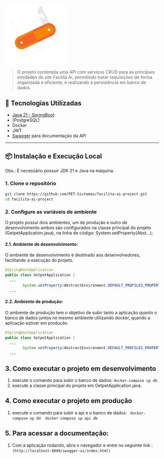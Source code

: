 <img src="assets\Logo.png" alt="Logo Facilita Ai" width="200">

> O projeto contempla uma API com serviços CRUD para as principais entidades
> do site Facilita Ai, permitindo tratar requisições de forma organizada e eficiente,
> e realizando a persistência em banco de dados.

## 🚀 Tecnologias Utilizadas

- [Java 21 - SpringBoot](https://docs.spring.io/spring-boot/index.html)
- [PostgreSQL]
- Docker
- JWT
- [Swagger](https://swagger.io/) para documentação da API 

---

## 📦 Instalação e Execução Local

Obs.: É necessário possuir JDK 21 e Java na máquina.

### 1. Clone o repositório
```bash
git clone https://github.com/PET-Sistemas/facilita-ai-project.git
cd facilita-ai-project
```
### 2. Configure as variáveis de ambiente
O projeto possui dois ambientes, um de produção e outro de desenvolvimento
ambos são configurados na classe principal do projeto (GetpetApplication.java),
na linha de código: System.setProperty(Abst...);

#### 2.1. Ambiente de desenvolvimento:
O ambiente de desenvolvimento é destinado aos desenvolvedores, facilitando a execução do projeto.
```java
@SpringBootApplication
public class GetpetApplication {
  ...
		System.setProperty(AbstractEnvironment.DEFAULT_PROFILES_PROPERTY_NAME, "");
  ...
```
#### 2.2. Ambiente de produção:
O ambiente de produção tem o objetivo de subir tanto a aplicação quanto o banco de dados juntos no mesmo ambiente
utilizando docker, quando a aplicação estiver em produção.
```java
@SpringBootApplication
public class GetpetApplication {
  ...
		System.setProperty(AbstractEnvironment.DEFAULT_PROFILES_PROPERTY_NAME, "production");
  ...
```
## 3. Como executar o projeto em desenvolvimento
1. execute o comando para subir o banco de dados: ```docker-compose up db```
2. execute a classe principal do projeto em GetpetApplication.java.

## 4. Como executar o projeto em produção
1. execute o comando para subir a api e o banco de dados: ``` docker-compose up OU  docker-compose up api db```

## 5. Para acessar a documentação:
1. Com a aplicação rodando, abra o navegador e entre no seguinte link : ``` (http://localhost:8080/swagger-ui/index.html) ```
